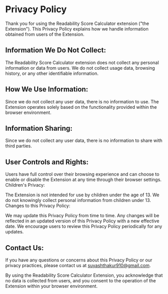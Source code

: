 # Privacy Policy

Thank you for using the Readability Score Calculator extension ("the Extension"). This Privacy Policy explains how we handle information obtained from users of the Extension.

## Information We Do Not Collect:

The Readability Score Calculator extension does not collect any personal information or data from users. We do not collect usage data, browsing history, or any other identifiable information.

## How We Use Information:

Since we do not collect any user data, there is no information to use. The Extension operates solely based on the functionality provided within the browser environment.


## Information Sharing:

Since we do not collect any user data, there is no information to share with third parties.

## User Controls and Rights:

Users have full control over their browsing experience and can choose to enable or disable the Extension at any time through their browser settings.
Children's Privacy:

The Extension is not intended for use by children under the age of 13. We do not knowingly collect personal information from children under 13.
Changes to this Privacy Policy:

We may update this Privacy Policy from time to time. Any changes will be reflected in an updated version of this Privacy Policy with a new effective date. We encourage users to review this Privacy Policy periodically for any updates.

## Contact Us:

If you have any questions or concerns about this Privacy Policy or our privacy practices, please contact us at suyashthakur910@gmail.com.

By using the Readability Score Calculator Extension, you acknowledge that no data is collected from users, and you consent to the operation of the Extension within your browser environment.